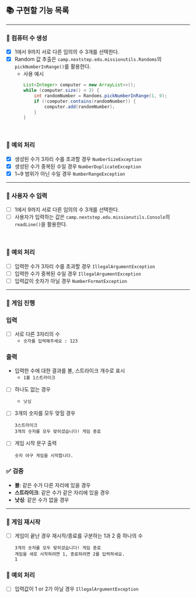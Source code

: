 ## 📚 구현할 기능 목록

---

### 📌 컴퓨터 수 생성
- [x] 1에서 9까지 서로 다른 임의의 수 3개를 선택한다.
- [x] Random 값 추출은 `camp.nextstep.edu.missionutils.Randoms`의 `pickNumberInRange()`를 활용한다.
    - 사용 예시
      ```java
      List<Integer> computer = new ArrayList<>();
      while (computer.size() < 3) {
          int randomNumber = Randoms.pickNumberInRange(1, 9);
          if (!computer.contains(randomNumber)) {
              computer.add(randomNumber);
          }
      }
      ```

<br>

### 🚫 예외 처리
- [x] 생성된 수가 3자리 수를 초과할 경우 ```NumberSizeException```
- [x] 생성된 수가 중복된 수일 경우 ```NumberDuplicateException```
- [x] 1~9 범위가 아닌 수일 경우 ```NumberRangeException```

---

### 📌 사용자 수 입력
- [ ] 1에서 9까지 서로 다른 임의의 수 3개를 선택한다.
- [ ] 사용자가 입력하는 값은 `camp.nextstep.edu.missionutils.Console`의 `readLine()`을 활용한다.

<br>

### 🚫 예외 처리
- [ ] 입력한 수가 3자리 수를 초과할 경우 ```IllegalArgumentException```
- [ ] 입력한 수가 중복된 수일 경우 ```IllegalArgumentException```
- [ ] 입력값이 숫자가 아닐 경우 ```NumberFormatException```

---

### 📌 게임 진행
### 입력
- [ ] 서로 다른 3자리의 수
    - ```숫자를 입력해주세요 : 123```

### 출력
- 입력한 수에 대한 결과를 볼, 스트라이크 개수로 표시
    - ```1볼 1스트라이크```

- [ ] 하나도 없는 경우
    - ```낫싱```

- [ ] 3개의 숫자를 모두 맞힐 경우
    ```
    3스트라이크
    3개의 숫자를 모두 맞히셨습니다! 게임 종료
    ```

- [ ] 게임 시작 문구 출력
  ```
  숫자 야구 게임을 시작합니다.
  ``` 

### ✅ 검증
- **볼**: 같은 수가 다른 자리에 있을 경우
- **스트라이크**: 같은 수가 같은 자리에 있을 경우
- **낫싱**: 같은 수가 없을 경우

---

### 📌 게임 재시작
- [ ] 게임이 끝난 경우 재시작/종료를 구분하는 1과 2 중 하나의 수
    ```
    3개의 숫자를 모두 맞히셨습니다! 게임 종료
    게임을 새로 시작하려면 1, 종료하려면 2를 입력하세요.
    1
    ```

### 🚫 예외 처리
- [ ] 입력값이 1 or 2가 아닐 경우 ```IllegalArgumentException```